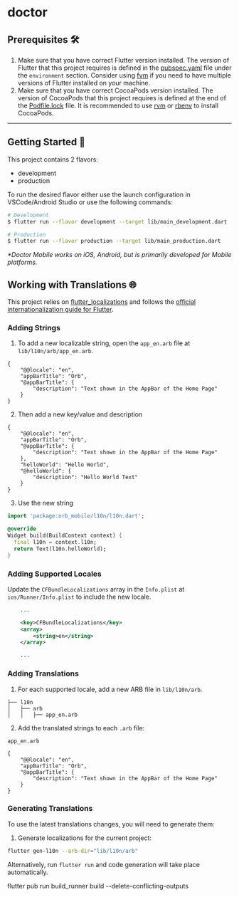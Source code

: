 # doctor

## Prerequisites 🛠️

1. Make sure that you have correct Flutter version installed. The version of Flutter that this project requires is defined in the [pubspec.yaml](pubspec.yaml) file under the `environment` section. Consider using [fvm](https://github.com/leoafarias/fvm) if you need to have multiple versions of Flutter installed on your machine.
2. Make sure that you have correct CocoaPods version installed. The version of CocoaPods that this project requires is defined at the end of the [Podfile.lock](ios/Podfile.lock) file. It is recommended to use [rvm](https://github.com/rvm/rvm) or [rbenv](https://github.com/rbenv/rbenv) to install CocoaPods.

---

## Getting Started 🚀

This project contains 2 flavors:

- development
- production

To run the desired flavor either use the launch configuration in VSCode/Android Studio or use the following commands:

```sh
# Development
$ flutter run --flavor development --target lib/main_development.dart

# Production
$ flutter run --flavor production --target lib/main_production.dart
```

_\*Doctor Mobile works on iOS, Android, but is primarily developed for Mobile platforms._

## Working with Translations 🌐

This project relies on [flutter_localizations][flutter_localizations_link] and follows the [official internationalization guide for Flutter][internationalization_link].

### Adding Strings

1. To add a new localizable string, open the `app_en.arb` file at `lib/l10n/arb/app_en.arb`.

```arb
{
    "@@locale": "en",
    "appBarTitle": "Orb",
    "@appBarTitle": {
        "description": "Text shown in the AppBar of the Home Page"
    }
}
```

2. Then add a new key/value and description

```arb
{
    "@@locale": "en",
    "appBarTitle": "Orb",
    "@appBarTitle": {
        "description": "Text shown in the AppBar of the Home Page"
    },
    "helloWorld": "Hello World",
    "@helloWorld": {
        "description": "Hello World Text"
    }
}
```

3. Use the new string

```dart
import 'package:orb_mobile/l10n/l10n.dart';

@override
Widget build(BuildContext context) {
  final l10n = context.l10n;
  return Text(l10n.helloWorld);
}
```

### Adding Supported Locales

Update the `CFBundleLocalizations` array in the `Info.plist` at `ios/Runner/Info.plist` to include the new locale.

```xml
    ...

    <key>CFBundleLocalizations</key>
    <array>
        <string>en</string>
    </array>

    ...
```

### Adding Translations

1. For each supported locale, add a new ARB file in `lib/l10n/arb`.

```
├── l10n
│   ├── arb
│   │   ├── app_en.arb
```

2. Add the translated strings to each `.arb` file:

`app_en.arb`

```arb
{
    "@@locale": "en",
    "appBarTitle": "Orb",
    "@appBarTitle": {
        "description": "Text shown in the AppBar of the Home Page"
    }
}
```

### Generating Translations

To use the latest translations changes, you will need to generate them:

1. Generate localizations for the current project:

```sh
flutter gen-l10n --arb-dir="lib/l10n/arb"
```

Alternatively, run `flutter run` and code generation will take place automatically.

[flutter_localizations_link]: https://api.flutter.dev/flutter/flutter_localizations/flutter_localizations-library.html
[internationalization_link]: https://flutter.dev/docs/development/accessibility-and-localization/internationalization


flutter pub run build_runner build --delete-conflicting-outputs